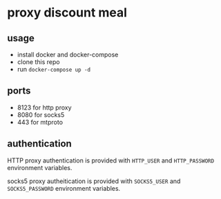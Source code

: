 # proxy discount meal

## usage
- install docker and docker-compose
- clone this repo
- run `docker-compose up -d`

## ports
- 8123 for http proxy
- 8080 for socks5
- 443 for mtproto

## authentication

HTTP proxy authentication is provided with `HTTP_USER` and `HTTP_PASSWORD` environment variables.

socks5 proxy autheitication is provided with `SOCKS5_USER` and `SOCKS5_PASSWORD` environment variables.
